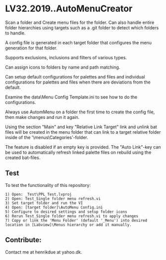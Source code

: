 # LV32.2019..AutoMenuCreator
Scan a folder and Create menu files for the folder. 
Can also handle entire folder hierarchies using targets such as a .git folder to detect which folders to handle.

A config file is generated in each target folder that configures the menu generation for that folder.


Supports exclusions, inclusions and filters of various types.

Can assign icons to folders by name and path matching.

Can setup default configurations for palettes and files and individual configurations for palettes and files when there are deviations from the default.


Examine the data\Menu Config Template.ini to see how to do the configurations. 

Always use AutomMenu on a folder the first time to create the config file, then make changes and run it again.


Using the section "Main" and key "Relative Link Target" link and unlink bat files will be created in the menu folder that can link to a target relative folder inside of the '<Labview>\menus\Categories'-folder.

The feature is disabled if an empty key is provided. The "Auto Link"-key can be used to automatically refresh linked palette files on rebuild using the created bat-files.


## Test
To test the functionality of this repository:

```
1) Open: _Test\PPL Test.lvproj
2) Open: Test_Single folder menu refresh.vi
3) Set target folder and run the VI
4) Open: [target folder]\AutoMenu Config.ini
5) Configure to desired settings and setup folder icons
6) Rerun Test_Single folder menu refresh.vi to apply changes
7) Copy or link the 'Menu Folder' (default '_Menu') into desired location in [Labview]\Menus hierarchy or add it manually.
```


## Contribute:
Contact me at henrikdue at yahoo.dk.